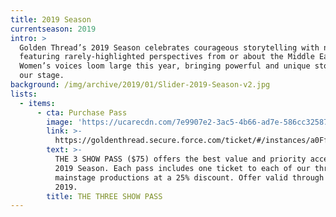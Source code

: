 ```yaml
---
title: 2019 Season
currentseason: 2019
intro: >
  Golden Thread’s 2019 Season celebrates courageous storytelling with new works
  featuring rarely-highlighted perspectives from or about the Middle East.
  Women’s voices loom large this year, bringing powerful and unique stories to
  our stage.
background: /img/archive/2019/01/Slider-2019-Season-v2.jpg
lists:
  - items:
      - cta: Purchase Pass
        image: 'https://ucarecdn.com/7e9907e2-3ac5-4b66-ad7e-586cc32587bb/'
        link: >-
          https://goldenthread.secure.force.com/ticket/#/instances/a0Ff100000cyMiMEAU
        text: >-
          THE 3 SHOW PASS ($75) offers the best value and priority access to our
          2019 Season. Each pass includes one ticket to each of our three
          mainstage productions at a 25% discount. Offer valid through May 5,
          2019.
        title: THE THREE SHOW PASS
---
```


